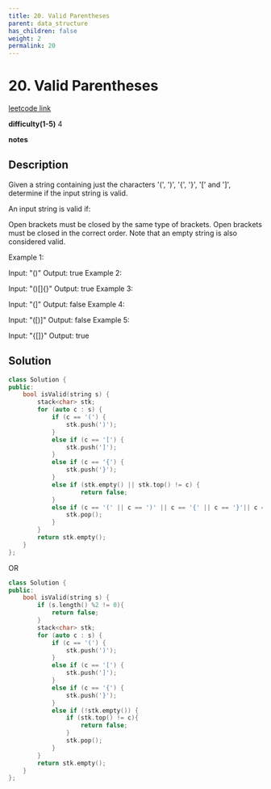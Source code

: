 ```yaml
---
title: 20. Valid Parentheses 
parent: data_structure
has_children: false
weight: 2
permalink: 20
---
```

# 20. Valid Parentheses
[leetcode link](https://leetcode.com/problems/valid-parentheses/)

**difficulty(1-5)** 
4

**notes**   


## Description
Given a string containing just the characters '(', ')', '{', '}', '[' and ']', determine if the input string is valid.

An input string is valid if:

Open brackets must be closed by the same type of brackets.
Open brackets must be closed in the correct order.
Note that an empty string is also considered valid.

Example 1:

Input: "()"
Output: true
Example 2:

Input: "()[]{}"
Output: true
Example 3:

Input: "(]"
Output: false
Example 4:

Input: "([)]"
Output: false
Example 5:

Input: "{[]}"
Output: true

## Solution
```c++
class Solution {
public:
    bool isValid(string s) {
        stack<char> stk;
        for (auto c : s) {
            if (c == '(') {
                stk.push(')');
            }
            else if (c == '[') {
                stk.push(']');
            }
            else if (c == '{') {
                stk.push('}');
            }
            else if (stk.empty() || stk.top() != c) {
                    return false;
            }
            else if (c == '(' || c == ')' || c == '{' || c == '}'|| c == '[' || c == ']'){
                stk.pop();
            }
        }
        return stk.empty();
    }
};
```

OR


```c++
class Solution {
public:
    bool isValid(string s) {
        if (s.length() %2 != 0){
            return false;
        }
        stack<char> stk;
        for (auto c : s) {
            if (c == '(') {
                stk.push(')');
            }
            else if (c == '[') {
                stk.push(']');
            }
            else if (c == '{') {
                stk.push('}');
            }
            else if (!stk.empty()) {
                if (stk.top() != c){
                    return false;
                }
                stk.pop();
            }
        }
        return stk.empty();
    }
};
```


